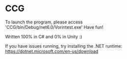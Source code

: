 # CCG


To launch the program, please access 'CCG/bin/Debug/net6.0/Vorintest.exe'
Have fun!

Written 100% in C# and 0% in Unity :)

If you have issues running, try installing the .NET runtime: https://dotnet.microsoft.com/en-us/download